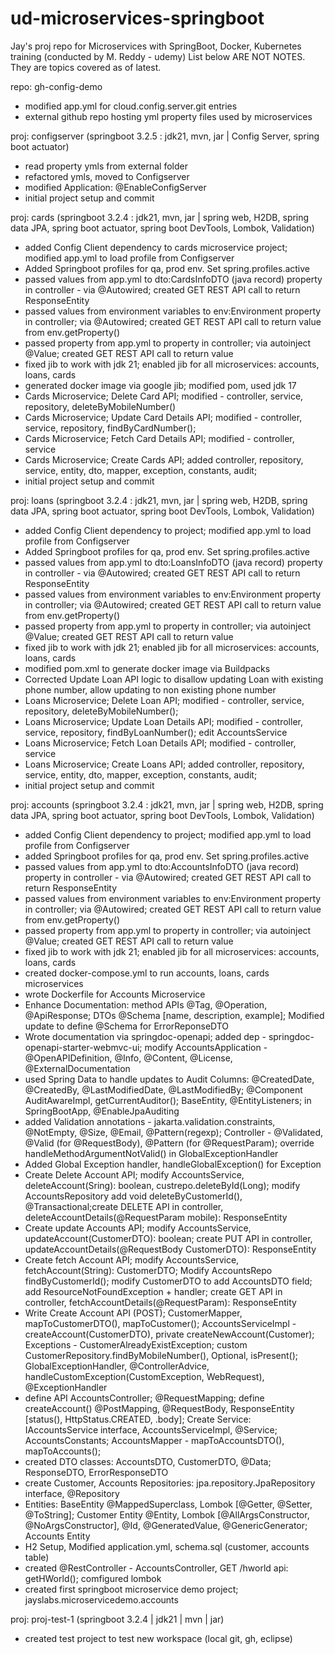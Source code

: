 # ud-microservices-springboot
Jay's proj repo for Microservices with SpringBoot, Docker, Kubernetes training (conducted by M. Reddy - udemy)
List below ARE NOT NOTES. They are topics covered as of latest.

repo: gh-config-demo
- modified app.yml for cloud.config.server.git entries
- external github repo hosting yml property files used by microservices

proj: configserver (springboot 3.2.5 : jdk21, mvn, jar | Config Server, spring boot actuator)
- read property ymls from external folder
- refactored ymls, moved to Configserver
- modified Application: @EnableConfigServer
- initial project setup and commit

proj: cards (springboot 3.2.4 : jdk21, mvn, jar | spring web, H2DB, spring data JPA, spring boot actuator, spring boot DevTools, Lombok, Validation)
- added Config Client dependency to cards microservice project; modified
app.yml to load profile from Configserver
- Added Springboot profiles for qa, prod env. Set spring.profiles.active
- passed values from app.yml to dto:CardsInfoDTO (java record) property in controller - via @Autowired; created GET REST API call to return ResponseEntity<LoansContactInfoDTO>
- passed values from environment variables to env:Environment property in controller; via @Autowired; created GET REST API call to return value from env.getProperty()
- passed property from app.yml to property in controller; via autoinject @Value; created GET REST API call to return value
- fixed jib to work with jdk 21; enabled jib for all microservices: accounts, loans, cards
- generated docker image via google jib; modified pom, used jdk 17
- Cards Microservice; Delete Card API; modified - controller,
service, repository, deleteByMobileNumber()
- Cards Microservice; Update Card Details API; modified - controller,
service, repository, findByCardNumber(); 
- Cards Microservice; Fetch Card Details API; modified - controller, service
- Cards Microservice; Create Cards API; added controller, repository, service, entity, dto, mapper, exception, constants, audit;
- initial project setup and commit

proj: loans (springboot 3.2.4 : jdk21, mvn, jar | spring web, H2DB, spring data JPA, spring boot actuator, spring boot DevTools, Lombok, Validation)
- added Config Client dependency to project; modified app.yml to load profile from Configserver
- Added Springboot profiles for qa, prod env. Set spring.profiles.active
- passed values from app.yml to dto:LoansInfoDTO (java record) property in controller - via @Autowired; created GET REST API call to return ResponseEntity<LoansContactInfoDTO>
- passed values from environment variables to env:Environment property in controller; via @Autowired; created GET REST API call to return value from env.getProperty()
- passed property from app.yml to property in controller; via autoinject @Value; created GET REST API call to return value
- fixed jib to work with jdk 21; enabled jib for all microservices: accounts, loans, cards
- modified pom.xml to generate docker image via Buildpacks
- Corrected Update Loan API logic to disallow updating Loan with existing phone number, allow updating to non existing phone number
- Loans Microservice; Delete Loan API; modified - controller,
service, repository, deleteByMobileNumber(); 
- Loans Microservice; Update Loan Details API; modified - controller,
service, repository, findByLoanNumber(); edit AccountsService
- Loans Microservice; Fetch Loan Details API; modified - controller, service
- Loans Microservice; Create Loans API; added controller,  repository, service, entity, dto, mapper, exception, constants, audit; 
- initial project setup and commit

proj: accounts (springboot 3.2.4 : jdk21, mvn, jar | spring web, H2DB, spring data JPA, spring boot actuator, spring boot DevTools, Lombok, Validation)
- added Config Client dependency to project; modified app.yml to load profile from Configserver
- added Springboot profiles for qa, prod env. Set spring.profiles.active
- passed values from app.yml to dto:AccountsInfoDTO (java record) property in controller - via @Autowired; created GET REST API call to return ResponseEntity<AccountsContactInfoDTO>
- passed values from environment variables to env:Environment property in controller; via @Autowired; created GET REST API call to return value from env.getProperty()
- passed property from app.yml to property in controller; via autoinject @Value; created GET REST API call to return value
- fixed jib to work with jdk 21; enabled jib for all microservices: accounts, loans, cards
- created docker-compose.yml to run accounts, loans, cards microservices
- wrote Dockerfile for Accounts Microservice
- Enhance Documentation: method APIs @Tag, @Operation, @ApiResponse; DTOs @Schema [name, description, example]; Modified update to define @Schema for ErrorReponseDTO
- Wrote documentation via springdoc-openapi; added dep - springdoc-openapi-starter-webmvc-ui; modify AccountsApplication - @OpenAPIDefinition, @Info, @Content, @License, @ExternalDocumentation
- used Spring Data to handle updates to Audit Columns: @CreatedDate, @CreatedBy, @LastModifiedDate, @LastModifiedBy; @Component AuditAwareImpl, getCurrentAuditor(); BaseEntity, @EntityListeners; in SpringBootApp, @EnableJpaAuditing
- added Validation annotations - jakarta.validation.constraints, @NotEmpty, @Size, @Email, @Pattern(regexp); Controller - @Validated, @Valid (for @RequestBody), @Pattern (for @RequestParam); override handleMethodArgumentNotValid() in GlobalExceptionHandler
- Added Global Exception handler, handleGlobalException() for Exception
- Create Delete Account API; modify AccountsService, deleteAccount(Sring): boolean, custrepo.deleteById(Long); modify AccountsRepository add void deleteByCustomerId(), @Transactional;create DELETE API in controller, deleteAccountDetails(@RequestParam mobile): ResponseEntity<ResponseDTO>
- Create update Accounts API; modify AccountsService, updateAccount(CustomerDTO): boolean;  create PUT API in controller, updateAccountDetails(@RequestBody CustomerDTO): ResponseEntity
- Create fetch Account API; modify AccountsService, fetchAccount(String): CustomerDTO; Modify AccountsRepo findByCustomerId(); modify CustomerDTO to add AccountsDTO field; add ResourceNotFoundException + handler; create GET API in controller, fetchAccountDetails(@RequestParam): ResponseEntity<CustomerDTO>
- Write Create Account API (POST); CustomerMapper, mapToCustomerDTO(), mapToCustomer(); AccountsServiceImpl - createAccount(CustomerDTO), private createNewAccount(Customer); Exceptions - CustomerAlreadyExistException; custom CustomerRepository.findByMobileNumber(), Optional<Customer>, isPresent(); GlobalExceptionHandler, @ControllerAdvice, handleCustomException(CustomException, WebRequest), @ExceptionHandler
- define API AccountsController; @RequestMapping; define createAccount() @PostMapping, @RequestBody, ResponseEntity [status(), HttpStatus.CREATED, .body]; Create Service: IAccountsService interface, AccountsServiceImpl, @Service; AccountsConstants; AccountsMapper - mapToAccountsDTO(), mapToAccounts(); 
- created DTO classes: AccountsDTO, CustomerDTO, @Data; ResponseDTO, ErrorResponseDTO
- create Customer, Accounts Repositories: jpa.repository.JpaRepository interface, @Repository
- Entities: BaseEntity @MappedSuperclass, Lombok [@Getter, @Setter, @ToString]; Customer Entity @Entity, Lombok [@AllArgsConstructor, @NoArgsConstructor], @Id, @GeneratedValue, @GenericGenerator; Accounts Entity
- H2 Setup, Modified application.yml, schema.sql (customer, accounts table)
- created @RestController - AccountsController, GET /hworld api: getHWorld(); comfigured lombok
- created first springboot microservice demo project; jayslabs.microservicedemo.accounts

proj: proj-test-1 (springboot 3.2.4 | jdk21 | mvn | jar)
- created test project to test new workspace (local git, gh, eclipse)